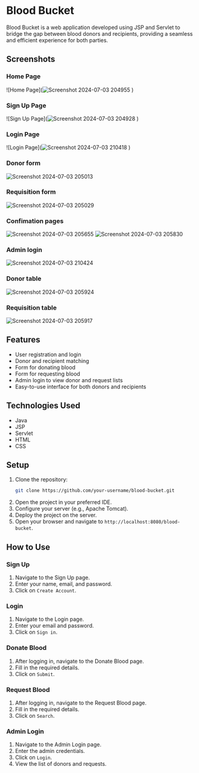 # Blood Bucket

Blood Bucket is a web application developed using JSP and Servlet to bridge the gap between blood donors and recipients, providing a seamless and efficient experience for both parties.

## Screenshots

### Home Page
![Home Page](![Screenshot 2024-07-03 204955](https://github.com/ghostgit26/Blood-Bucket/assets/138751641/47315db5-83a7-4785-96e0-2936e122e085)
)
### Sign Up Page
![Sign Up Page](![Screenshot 2024-07-03 204928](https://github.com/ghostgit26/Blood-Bucket/assets/138751641/c062197d-84fe-4c38-8d60-7ffdf396b7f6)
)

### Login Page
![Login Page](![Screenshot 2024-07-03 210418](https://github.com/ghostgit26/Blood-Bucket/assets/138751641/40438d6d-2d59-4c6b-8917-f35468e8e196)
)
### Donor form
![Screenshot 2024-07-03 205013](https://github.com/ghostgit26/Blood-Bucket/assets/138751641/c8a13cf3-a9e7-4a09-b0ed-13dd6977f26a)

### Requisition form
![Screenshot 2024-07-03 205029](https://github.com/ghostgit26/Blood-Bucket/assets/138751641/86a14187-8622-4fac-8a81-f2812f6b1226)
### Confimation pages
![Screenshot 2024-07-03 205655](https://github.com/ghostgit26/Blood-Bucket/assets/138751641/f95b846d-887b-48bb-8220-e55ba0882b24)
![Screenshot 2024-07-03 205830](https://github.com/ghostgit26/Blood-Bucket/assets/138751641/124cbe40-82b0-4749-94d9-0690f63a557c)

### Admin login
![Screenshot 2024-07-03 210424](https://github.com/ghostgit26/Blood-Bucket/assets/138751641/51b38f71-6136-436d-993d-520b1c79032b)

### Donor table
![Screenshot 2024-07-03 205924](https://github.com/ghostgit26/Blood-Bucket/assets/138751641/5b301b73-accf-440d-9f74-6c789ae81787)

### Requisition table
![Screenshot 2024-07-03 205917](https://github.com/ghostgit26/Blood-Bucket/assets/138751641/a25fbd21-714f-4cbb-9b36-a57e86ca9d9b)


## Features

- User registration and login
- Donor and recipient matching
- Form for donating blood
- Form for requesting blood
- Admin login to view donor and request lists
- Easy-to-use interface for both donors and recipients

## Technologies Used

- Java
- JSP
- Servlet
- HTML
- CSS

## Setup

1. Clone the repository:
    ```sh
    git clone https://github.com/your-username/blood-bucket.git
    ```
2. Open the project in your preferred IDE.
3. Configure your server (e.g., Apache Tomcat).
4. Deploy the project on the server.
5. Open your browser and navigate to `http://localhost:8080/blood-bucket`.

## How to Use

### Sign Up

1. Navigate to the Sign Up page.
2. Enter your name, email, and password.
3. Click on `Create Account`.

### Login

1. Navigate to the Login page.
2. Enter your email and password.
3. Click on `Sign in`.

### Donate Blood

1. After logging in, navigate to the Donate Blood page.
2. Fill in the required details.
3. Click on `Submit`.

### Request Blood

1. After logging in, navigate to the Request Blood page.
2. Fill in the required details.
3. Click on `Search`.

### Admin Login

1. Navigate to the Admin Login page.
2. Enter the admin credentials.
3. Click on `Login`.
4. View the list of donors and requests.
